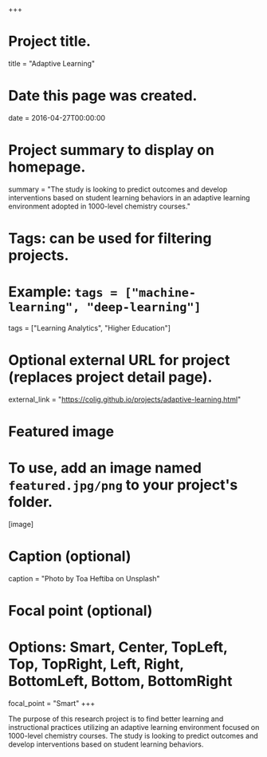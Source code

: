 +++
# Project title.
title = "Adaptive Learning"

# Date this page was created.
date = 2016-04-27T00:00:00

# Project summary to display on homepage.
summary = "The study is looking to predict outcomes and develop interventions based on student learning behaviors in an adaptive learning environment adopted in 1000-level chemistry courses."

# Tags: can be used for filtering projects.
# Example: `tags = ["machine-learning", "deep-learning"]`
tags = ["Learning Analytics", "Higher Education"]

# Optional external URL for project (replaces project detail page).
external_link = "https://colig.github.io/projects/adaptive-learning.html"

# Featured image
# To use, add an image named `featured.jpg/png` to your project's folder. 
[image]
  # Caption (optional)
  caption = "Photo by Toa Heftiba on Unsplash"

  # Focal point (optional)
  # Options: Smart, Center, TopLeft, Top, TopRight, Left, Right, BottomLeft, Bottom, BottomRight
  focal_point = "Smart"
+++

The purpose of this research project is to find better learning and instructional practices utilizing an adaptive learning environment focused on 1000-level chemistry courses. The study is looking to predict outcomes and develop interventions based on student learning behaviors.
